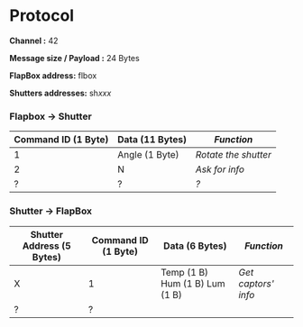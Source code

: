 # Protocol

**Channel :** 42

**Message size / Payload :** 24 Bytes

**FlapBox address:** flbox

**Shutters addresses:** sh*xxx*

### Flapbox → Shutter

| Command ID (1 Byte) | Data (11 Bytes) |     *Function*     |
| ------------------- | --------------- | ------------------ |
|          1          |  Angle (1 Byte) |*Rotate the shutter*|
|          2          |        N        |   *Ask for info*   |
|          ?          |        ?        |        *?*         |

### Shutter → FlapBox

| Shutter Address (5 Bytes) | Command ID (1 Byte) |         Data (6 Bytes)        |     *Function*     |
| ------------------------- | ------------------- | ------------------------------ | ------------------ |
|             X             |          1          | Temp (1 B) Hum (1 B) Lum (1 B) |*Get captors' info* |
|             ?             |          ?          